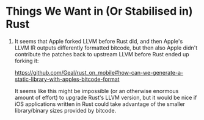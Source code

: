 
 Things We Want in (Or Stabilised in) Rust
===========================================

1. It seems that Apple forked LLVM before Rust did, and then Apple's
   LLVM IR outputs differently formatted bitcode, but then also Apple
   didn't contribute the patches back to upstream LLVM before Rust
   ended up forking it:

   https://github.com/Geal/rust_on_mobile#how-can-we-generate-a-static-library-with-apples-bitcode-format
   
   It seems like this might be impossible (or an otherwise enormous
   amount of effort) to upgrade Rust's LLVM version, but it would be
   nice if iOS applications written in Rust could take advantage of
   the smaller library/binary sizes provided by bitcode.
